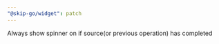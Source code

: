 ```yaml
---
"@skip-go/widget": patch
---
```


Always show spinner on if source(or previous operation) has completed
